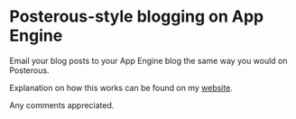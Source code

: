 Posterous-style blogging on App Engine
======================================

Email your blog posts to your App Engine blog the same way you would on Posterous.

Explanation on how this works can be found on my [website](http://www.honza.ca/2010/07/posterous-style-blogging-on-app-engine/).

Any comments appreciated.

